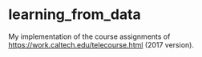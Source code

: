 # learning_from_data
My implementation of the course assignments of https://work.caltech.edu/telecourse.html (2017 version).
